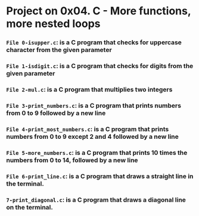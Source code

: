 # Project on 0x04. C - More functions, more nested loops

### `File 0-isupper.c`: is a C program that checks for uppercase character from the given parameter

### `File 1-isdigit.c`: is a C program that checks for digits from the given parameter

### `File 2-mul.c`: is a C program that multiplies two integers

### `File 3-print_numbers.c`: is a C program that prints numbers from 0 to 9 followed by a new line

### `File 4-print_most_numbers.c`: is a C program that prints numbers from 0 to 9 except 2 and 4 followed by a new line

### `File 5-more_numbers.c`: is a C program that prints 10 times the numbers from 0 to 14, followed by a new line

### `File 6-print_line.c`: is a C program that draws a straight line in the terminal.

### `7-print_diagonal.c`: is a C program that draws a diagonal line on the terminal.
